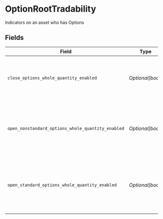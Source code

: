 # OptionRootTradability

Indicators on an asset who has Options


## Fields

| Field                                                                               | Type                                                                                | Required                                                                            | Description                                                                         | Example                                                                             |
| ----------------------------------------------------------------------------------- | ----------------------------------------------------------------------------------- | ----------------------------------------------------------------------------------- | ----------------------------------------------------------------------------------- | ----------------------------------------------------------------------------------- |
| `close_options_whole_quantity_enabled`                                              | *Optional[bool]*                                                                    | :heavy_minus_sign:                                                                  | Indicates whether whole quantities are allowed to be closed for Options             | true                                                                                |
| `open_nonstandard_options_whole_quantity_enabled`                                   | *Optional[bool]*                                                                    | :heavy_minus_sign:                                                                  | Indicates whether whole quantities are allowed to be opened for nonstandard Options | true                                                                                |
| `open_standard_options_whole_quantity_enabled`                                      | *Optional[bool]*                                                                    | :heavy_minus_sign:                                                                  | Indicates whether whole quantities are allowed to be opened for standard Options    | true                                                                                |